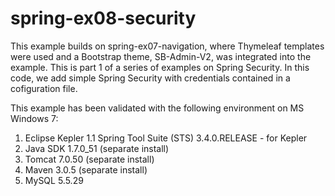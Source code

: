 spring-ex08-security
======================

This example builds on spring-ex07-navigation, where Thymeleaf templates were used and a Bootstrap theme, SB-Admin-V2, was integrated into the example.  This is part 1 of a series of examples on Spring Security.  In this code, we add simple Spring Security with credentials contained in a cofiguration file.

This example has been validated with the following environment on MS Windows 7:

1. Eclipse Kepler
   1.1 Spring Tool Suite (STS) 3.4.0.RELEASE - for Kepler
2. Java SDK 1.7.0_51 (separate install)
3. Tomcat 7.0.50 (separate install)
4. Maven 3.0.5 (separate install)
5. MySQL 5.5.29
